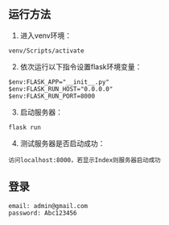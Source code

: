 ## 运行方法
1. 进入venv环境：
```
venv/Scripts/activate
```
2. 依次运行以下指令设置flask环境变量：
```
$env:FLASK_APP="__init__.py"
$env:FLASK_RUN_HOST="0.0.0.0"
$env:FLASK_RUN_PORT=8000
```
3. 启动服务器：
```
flask run
```
4. 测试服务器是否启动成功：
```
访问localhost:8000，若显示Index则服务器启动成功
```

## 登录
```
email: admin@gmail.com
password: Abc123456
```